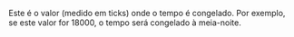 Este é o valor (medido em ticks) onde o tempo é congelado.
Por exemplo, se este valor for 18000, o tempo será congelado à meia-noite.
